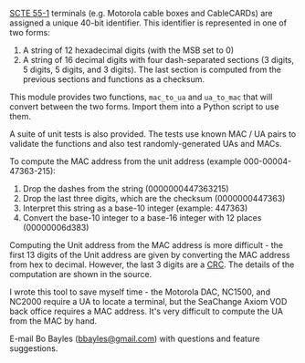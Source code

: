 [SCTE 55-1](http://scte.org/documents/pdf/Standards/ANSI_SCTE-55-1-2009.pdf) terminals (e.g. Motorola cable boxes and CableCARDs) are assigned a unique 40-bit identifier. This identifier is represented in one of two forms:
1. A string of 12 hexadecimal digits (with the MSB set to 0)
2. A  string of 16 decimal digits with four dash-separated sections (3 digits, 5 digits, 5 digits, and 3 digits). The last section is computed from the previous sections and functions as a checksum.

This module provides two functions, `mac_to_ua` and `ua_to_mac` that will convert between the two forms. Import them into a Python script to use them.

A suite of unit tests is also provided. The tests use known MAC / UA pairs to validate the functions and also test randomly-generated UAs and MACs.

To compute the MAC address from the unit address (example 000-00004-47363-215):

1. Drop the dashes from the string (0000000447363215)
2. Drop the last three digits, which are the checksum (0000000447363)
3. Interpret this string as a base-10 integer (example: 447363)
4. Convert the base-10 integer to a base-16 integer with 12 places (00000006d383)

Computing the Unit address from the MAC address is more difficult - the first 13 digits of the Unit address are given by converting the MAC address from hex to decimal. However, the last 3 digits are a [CRC](http://en.wikipedia.org/wiki/Cyclic_redundancy_check). The details of the computation are shown in the source.

I wrote this tool to save myself time - the Motorola DAC, NC1500, and NC2000 require a UA to locate a terminal, but the SeaChange Axiom VOD back office requires a MAC address. It's very difficult to compute the UA from the MAC by hand.

E-mail Bo Bayles (bbayles@gmail.com) with questions and feature suggestions.
